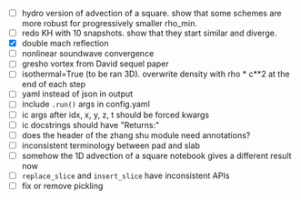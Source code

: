- [ ] hydro version of advection of a square. show that some schemes are more robust for progressively smaller rho_min.
- [ ] redo KH with 10 snapshots. show that they start similar and diverge.
- [x] double mach reflection
- [ ] nonlinear soundwave convergence
- [ ] gresho vortex from David sequel paper
- [ ] isothermal=True (to be ran 3D). overwrite density with rho * c**2 at the end of each step
- [ ] yaml instead of json in output
- [ ] include `.run()` args in config.yaml
- [ ] ic args after idx, x, y, z, t should be forced kwargs
- [ ] ic docstrings should have "Returns:"
- [ ] does the header of the zhang shu module need annotations?
- [ ] inconsistent terminology between pad and slab
- [ ] somehow the 1D advection of a square notebook gives a different result now
- [ ] `replace_slice` and `insert_slice` have inconsistent APIs
- [ ] fix or remove pickling
